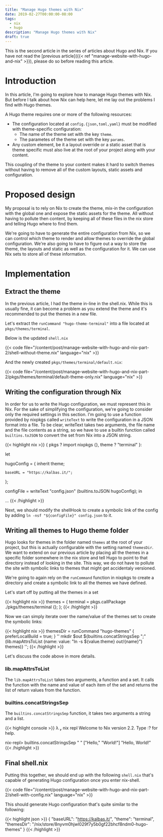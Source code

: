 ```yaml
---
title: "Manage Hugo themes with Nix"
date: 2019-02-27T00:00:00-08:00
tags:
  - nix
  - hugo
description: "Manage Hugo themes with Nix"
draft: true
---
```


This is the second article in the series of articles about Hugo and Nix.
If you have not read the [previous article]({{< ref
"manage-website-with-hugo-and-nix" >}}), please do so before reading
this article.

# Introduction

In this article, I'm going to explore how to manage Hugo themes with
Nix. But before I talk about how Nix can help here, let me lay out the
problems I find with Hugo themes.

A Hugo theme requires one or more of the following resources:

- The configuration located at `config.{json,toml,yaml}` must be
  modified with theme-specific configuration:
  - The name of the theme set with the key `theme`.
  - The parametes of the theme set with the key `params`.
- Any custom element, be it a layout override or a static asset that is
  theme specific must also live at the root of your project along with
  your content.

This coupling of the theme to your content makes it hard to switch
themes without having to remove all of the custom layouts, static assets
and configuration.

# Proposed design

My proposal is to rely on Nix to create the theme, mix-in the
configuration with the global one and expose the static assets for the
theme. All without having to pollute then content, by keeping all of
these files in the nix store and telling Hugo where to find them.

We're going to have to generate the entire configuration from Nix, so we
can control which theme to render and allow themes to override the
global configuration. We're also going to have to figure out a way to
store the theme, the layouts and static as well as the configuration for
it. We can use Nix sets to store all of these information.

# Implementation

## Extract the theme

In the previous article, I had the theme in-line in the
shell.nix. While this is usually fine, it can become a problem as you
extend the theme and it's recommended to put the themes in a new file.

Let's extract the `runCommand "hugo-theme-terminal"` into a file located
at `pkgs/themes/terminal`.

Below is the updated `shell.nix`

{{< code file="/content/post/manage-website-with-hugo-and-nix-part-2/shell-without-theme.nix" language="nix" >}}

And the newly created `pkgs/themes/terminal/default.nix`:

{{< code file="/content/post/manage-website-with-hugo-and-nix-part-2/pkgs/themes/terminal/default-theme-only.nix" language="nix" >}}

## Writing the configuration through Nix

In order for us to write the Hugo configuration, we must represent this
in Nix. For the sake of simplifying the configuration, we're going to
consider only the required settings in this section. I'm going to use a
function provided by nixpkgs called `writeText` to write the
configuration in a JSON format into a file. To be clear, writeText takes
two arguments, the file name and the file contents as a string, so we
have to use a builtin function called `builtins.toJSON` to convert the
set from Nix into a JSON string.

{{< highlight nix >}}
{ pkgs ? import nixpkgs {}, theme ? "terminal" }:

let

  hugoConfig = {
    inherit theme;

    baseURL = "https://kalbas.it/";
  };

  configFile = writeText "config.json" (builtins.toJSON hugoConfig);
in

  ...
{{< /highlight >}}

Next, we should modify the shellHook to create a symbolic link of the
config by adding `ln -nsf "${configFile}" config.json` to it.

## Writing all themes to Hugo theme folder

Hugo looks for themes in the folder named `themes` at the root of your
project, but this is actually configurable with the setting named
`themesDir`. We want to extend on our previous article by placing all
the themes in a specific folder somewhere in the nix store and tell Hugo
to point to that directory instead of looking in the site. This way, we
do not have to pollute the site with symbolic links to themes that might
get accidentaly versioned.

We're going to again rely on the `runCommand` function in nixpkgs to
create a directory and create a symbolic link to all the themes we have
defined.

Let's start off by putting all the themes in a set

{{< highlight nix >}}
themes = {
  terminal = pkgs.callPackage ./pkgs/themes/terminal {};
};
{{< /highlight >}}

Now we can simply iterate over the name/value of the themes set to
create the symbolic links:

{{< highlight nix >}}
themesDir = runCommand "hugo-themes"
  {
    preferLocalBuild = true;
  }
  ''
    mkdir $out
    ${builtins.concatStringsSep ";" (lib.mapAttrsToList
				      (name: value: "ln -s ${value.theme} $out/${name}")
				      themes)}
    '';
{{< /highlight >}}

Let's discuss the code above in more details.

### lib.mapAttrsToList

The `lib.mapAttrsToList` takes two arguments, a function and a set. It
calls the function with the name and value of each item of the set and
returns the list of return values from the function.

### builtins.concatStringsSep

The `builtins.concatStringsSep` function, it takes two arguments a
string and a list.

{{< highlight console >}}
  λ  nix repl
 Welcome to Nix version 2.2. Type :? for help.

 nix-repl> builtins.concatStringsSep " " ["Hello," "World!"]
 "Hello, World!"
{{< /highlight >}}

## Final shell.nix

Putting this together, we should end up with the following `shell.nix`
that's capable of generating Hugo configuration once you enter nix-shell.

{{< code file="/content/post/manage-website-with-hugo-and-nix-part-2/shell-with-config.nix" language="nix" >}}

This should generate Hugo configuration that's quite similar to the
following:

{{< highlight json >}}
{
    "baseURL": "https://kalbas.it/",
    "theme": "terminal",
    "themesDir": "/nix/store/8nyvm0hjwl029f7y5b0gf22bhcf8ndm0-hugo-themes"
}
{{< /highlight >}}
